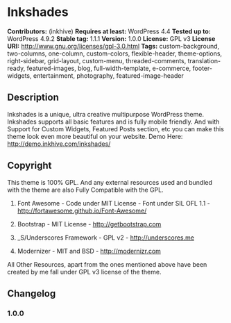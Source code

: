 # Inkshades

**Contributors:** (inkhive)
**Requires at least:** WordPress 4.4
**Tested up to:** WordPress 4.9.2
**Stable tag:** 1.1.1
**Version:** 1.0.0
**License:** GPL v3
**License URI:** http://www.gnu.org/licenses/gpl-3.0.html
**Tags:** custom-background, two-columns, one-column, custom-colors, flexible-header, theme-options, right-sidebar, grid-layout, custom-menu, threaded-comments, translation-ready, featured-images, blog, full-width-template, e-commerce, footer-widgets, entertainment, photography, featured-image-header

## Description

Inkshades is a unique, ultra creative multipurpose WordPress theme. Inkshades supports all basic features and is fully mobile friendly. And with Support for Custom Widgets, Featured Posts section, etc you can make this theme look even more beautiful on your website. 
Demo Here: http://demo.inkhive.com/inkshades/

## Copyright


This theme is 100% GPL. And any external resources used and bundled with the theme are also Fully Compatible with the GPL.

1. Font Awesome
	        - Code under MIT License
	        - Font under SIL OFL 1.1
	        - http://fortawesome.github.io/Font-Awesome/

2. Bootstrap
    	    - MIT License
    	    - http://getbootstrap.com

3. _S/Underscores Framework
             - GPL v2
             - http://underscores.me

4. Modernizer
 	        - MIT and BSD
            - http://modernizr.com


All Other Resources, apart from the ones mentioned above have been created by me fall under GPL v3 license of the theme.

## Changelog

### 1.0.0
